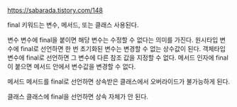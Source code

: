 https://sabarada.tistory.com/148

final 키워드는 변수, 메서드, 또는 클래스 사용된다. 

변수
변수에 final을 붙이면 해당 변수는 수정할 수 없다는 의미를 가진다. 
원시타입 변수에 final로 선언하면 한 번 초기화된 변수는 변경할 수 없는 상수값이 된다.
객체타입 변수에 final로 선언하면 그 변수에 다른 참조 값을 지정할 수 없다. 
메서드 인자에 final이 붙으면 메서드 안에서 변수값을 변경할 수 없다.

메서드
메서드를 final로 선언하면 상속받은 클래스에서 오버라이드가 불가능하게 된다.

클래스
클래스에 final을 선언하면 상속 자체가 안 된다. 